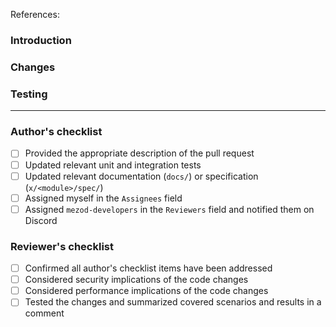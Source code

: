 <!-- 
Pin the issue this PR 'References' to. 

You can use both GitHub and Linear issues. If an issue exists in both 
systems, always prefer the GitHub issue as it lives closer to the pull request.

For GitHub, use the issue number (e.g. #100) or the full issue URL 
(e.g. https://github.com/<organization>/<repository>/issues/100).

For Linear, use the issue ID (e.g. ENG-100) or the full issue URL
(e.g. https://linear.app/<workspace>/issue/ENG-123/<title>).

Use 'Closes' instead of 'References' if this PR should close the issue when 
merged.
-->
References: <!-- Put GitHub/Linear issue here -->

<!--
Add 'Depends on' if this PR depends on another PR. Remember about setting this 
PR's base branch to the branch of the PR it depends on. Keep this PR as draft
until the PR it depends on is merged.
-->

<!--
If this PR is a work in progress, mark it as a draft. In such a case, 
the minimum is filling out the 'Introduction' section. If possible, placing a 
TODO list with planned changes and current progress in the 'Changes' section
is strongly recommended.
-->

### Introduction

<!-- 
Add a short introduction describing the context and the goal of this PR.
-->

### Changes

<!--
Describe specific changes made in this PR. Use level-4 headings to separate
different sections of changes. For example:

#### The new XXX component
(...)

#### Changes in the YYY module
(...)
-->

### Testing

<!--
Describe how the presented changes can be tested. Execute some basic tests
on your own and provide a short summary of the results in this section.
-->

---

### Author's checklist

- [ ] Provided the appropriate description of the pull request
- [ ] Updated relevant unit and integration tests
- [ ] Updated relevant documentation (`docs/`) or specification (`x/<module>/spec/`)
- [ ] Assigned myself in the `Assignees` field
- [ ] Assigned `mezod-developers` in the `Reviewers` field and notified them on Discord

### Reviewer's checklist

- [ ] Confirmed all author's checklist items have been addressed
- [ ] Considered security implications of the code changes
- [ ] Considered performance implications of the code changes
- [ ] Tested the changes and summarized covered scenarios and results in a comment
